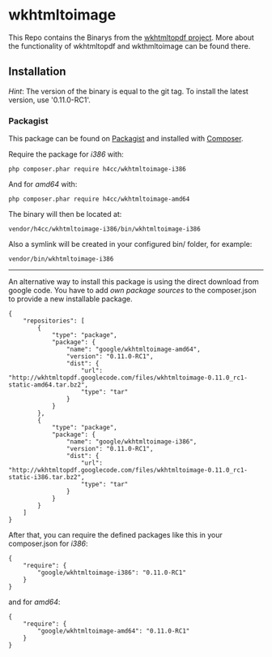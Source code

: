 wkhtmltoimage
================

This Repo contains the Binarys from the [wkhtmltopdf project](https://code.google.com/p/wkhtmltopdf/).
More about the functionality of wkhtmltopdf and wkthmltoimage can be found there.

## Installation

_Hint_:
The version of the binary is equal to the git tag.
To install the latest version, use '0.11.0-RC1'.

### Packagist

This package can be found on [Packagist](http://packagist.org) and installed with [Composer](http://getcomposer.com/).

Require the package for _i386_ with:

    php composer.phar require h4cc/wkhtmltoimage-i386

And for _amd64_ with:

    php composer.phar require h4cc/wkhtmltoimage-amd64

The binary will then be located at:

    vendor/h4cc/wkhtmltoimage-i386/bin/wkhtmltoimage-i386

Also a symlink will be created in your configured bin/ folder, for example:

    vendor/bin/wkhtmltoimage-i386

------------------------------------

An alternative way to install this package is using the direct download from google code.
You have to add _own package sources_ to the composer.json to provide a new installable package.

    {
        "repositories": [
            {
                "type": "package",
                "package": {
                    "name": "google/wkhtmltoimage-amd64",
                    "version": "0.11.0-RC1",
                    "dist": {
                        "url": "http://wkhtmltopdf.googlecode.com/files/wkhtmltoimage-0.11.0_rc1-static-amd64.tar.bz2",
                        "type": "tar"
                    }
                }
            },
            {
                "type": "package",
                "package": {
                    "name": "google/wkhtmltoimage-i386",
                    "version": "0.11.0-RC1",
                    "dist": {
                        "url": "http://wkhtmltopdf.googlecode.com/files/wkhtmltoimage-0.11.0_rc1-static-i386.tar.bz2",
                        "type": "tar"
                    }
                }
            }
        ]
    }

After that, you can require the defined packages like this in your composer.json for _i386_:

    {
        "require": {
            "google/wkhtmltoimage-i386": "0.11.0-RC1"
        }
    }

and for _amd64_:

    {
        "require": {
            "google/wkhtmltoimage-amd64": "0.11.0-RC1"
        }
    }
